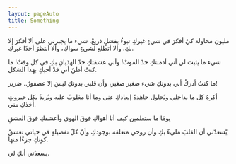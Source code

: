 ```yaml
---
layout: pageAuto
title: Something
---
```


مليون محاولة كيْ أفكرَ في شيءٍ غيركِ تبوءُ بفشلٍ ذريعْ. شيء ما يجبرني على ألا أفكرَ إلا بكِ، وألا أتطلع لشيءٍ سواكِ،  وألا أنتظرَ أحدًا غيركِ.

شيء ما يثبت لي أني أدمنتكِ حدّ الموتْ! وأني عشقتكِ حدّ الهذيانِ بكِ في كل وقتْ! ما كنتُ أظنّ أني قدْ أحبكِ بهذا الشكل.

ما كنتُ أدركُ أني بدونكِ شيء صغير صغير، وأن قلبي بدونكِ ليسَ إلا عصفورٌ.. ضرير!

أكرهُ كل ما بداخلي ويُحاول جاهدةً إبعادكِ عني وما أنا مغلوبً عليه ويُريدُ بكل جبروتٍ أخذكِ مني.

يومًا ما ستعلمين كيف أنا أهواكِ فوقَ الهوى وأعشقكِ فوقَ العشقِ

يًسعدّني أن القلبَ مليءٌ بكِ وأن روحي متعلقة بوجودكِ وأنّ كلّ تفصيلةٍ في حياتي تعشقُ كونكِ جزءًا منها.

يسعدُني أنكِ لي.
